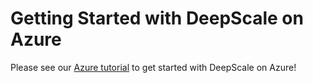 # Getting Started with DeepScale on Azure

Please see our [Azure tutorial](https://www.deepscale.khulnasoft.com/tutorials/azure/) to get started with DeepScale on Azure!
